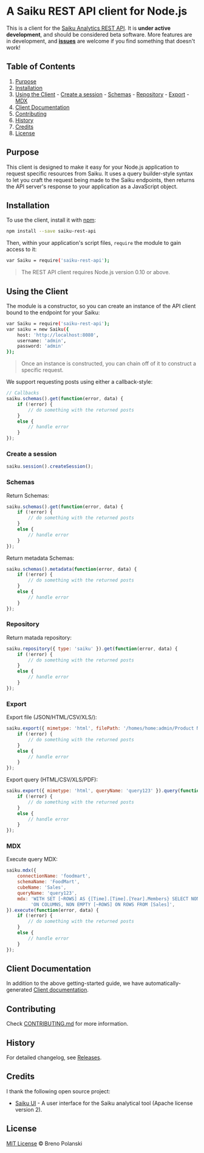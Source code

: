 # A Saiku REST API client for Node.js

This is a client for the [Saiku Analytics REST API](http://community.meteorite.bi/docs/). It is **under active development**, and should be considered beta software. More features are in development, and [**issues**](https://github.com/brenopolanski/saiku-rest-api/issues) are welcome if you find something that doesn't work!

## Table of Contents
  1. [Purpose](#purpose)
  2. [Installation](#installation)
  3. [Using the Client](#using-the-client)
  	- [Create a session](#create-a-session)
  	- [Schemas](#schemas)
  	- [Repository](#repository)
  	- [Export](#export)
  	- [MDX](#mdx)
  4. [Client Documentation](#client-documentation)
  5. [Contributing](#contributing)
  6. [History](#history)
  7. [Credits](#credits)
  8. [License](#license)

## Purpose

This client is designed to make it easy for your Node.js application to request specific resources from Saiku. It uses a query builder-style syntax to let you craft the request being made to the Saiku endpoints, then returns the API server's response to your application as a JavaScript object.

## Installation

To use the client, install it with [npm](https://www.npmjs.com/):

```sh
npm install --save saiku-rest-api
```

Then, within your application's script files, `require` the module to gain access to it:

```sh
var Saiku = require('saiku-rest-api');
```

> The REST API client requires Node.js version 0.10 or above.

## Using the Client

The module is a constructor, so you can create an instance of the API client bound to the endpoint for your Saiku:

```sh
var Saiku = require('saiku-rest-api');
var saiku = new Saiku({ 
	host: 'http://localhost:8080',
	username: 'admin',
	password: 'admin'
});
```

> Once an instance is constructed, you can chain off of it to construct a specific request.

We support requesting posts using either a callback-style:

```javascript
// Callbacks
saiku.schemas().get(function(error, data) {
	if (!error) {
		// do something with the returned posts
	}
	else {
		// handle error
	}
});
```

### Create a session

```javascript
saiku.session().createSession();
```

### Schemas

Return Schemas:

```javascript
saiku.schemas().get(function(error, data) {
	if (!error) {
		// do something with the returned posts
	}
	else {
		// handle error
	}
});
```

Return metadata Schemas:

```javascript
saiku.schemas().metadata(function(error, data) {
	if (!error) {
		// do something with the returned posts
	}
	else {
		// handle error
	}
});
```

### Repository

Return matada repository:

```javascript
saiku.repository({ type: 'saiku' }).get(function(error, data) {
	if (!error) {
		// do something with the returned posts
	}
	else {
		// handle error
	}
});
```

### Export

Export file (JSON/HTML/CSV/XLS/):

```javascript
saiku.export({ mimetype: 'html', filePath: '/homes/home:admin/Product Name.saiku' }).file(function(error, data) {
	if (!error) {
		// do something with the returned posts
	}
	else {
		// handle error
	}
});
```

Export query (HTML/CSV/XLS/PDF):

```javascript
saiku.export({ mimetype: 'html', queryName: 'query123' }).query(function(error, data) {
	if (!error) {
		// do something with the returned posts
	}
	else {
		// handle error
	}
});
```

### MDX

Execute query MDX:

```javascript
saiku.mdx({
	connectionName: 'foodmart', 
	schemaName: 'FoodMart',
	cubeName: 'Sales',
 	queryName: 'query123',
	mdx: 'WITH SET [~ROWS] AS {[Time].[Time].[Year].Members} SELECT NON EMPTY {[Measures].[Unit Sales]}' +
	     'ON COLUMNS, NON EMPTY [~ROWS] ON ROWS FROM [Sales]',
}).execute(function(error, data) {
	if (!error) {
		// do something with the returned posts
	}
	else {
		// handle error
	}
});
```

## Client Documentation

In addition to the above getting-started guide, we have automatically-generated [Client documentation](http://brenopolanski.github.io/saiku-rest-api/).

## Contributing

Check [CONTRIBUTING.md](https://github.com/brenopolanski/saiku-rest-api/blob/master/CONTRIBUTING.md) for more information.

## History

For detailed changelog, see [Releases](https://github.com/brenopolanski/saiku-rest-api/releases).

## Credits

I thank the following open source project:

* [Saiku UI](https://github.com/OSBI/saiku-ui) - A user interface for the Saiku analytical tool (Apache license version 2).

## License

[MIT License](http://brenopolanski.mit-license.org/) © Breno Polanski
